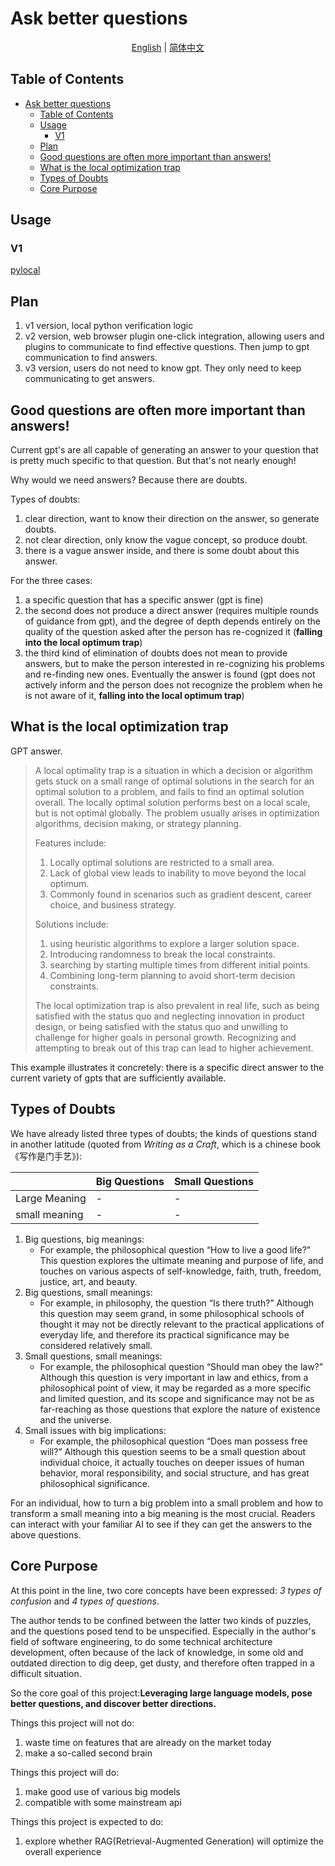 # Ask better questions

<p align="center">
  <a href="/README.md">English</a> |
  <a href="/doc/README-zh.md">简体中文</a>
</p>

## Table of Contents

- [Ask better questions](#ask-better-questions)
  - [Table of Contents](#table-of-contents)
  - [Usage](#usage)
    - [V1](#v1)
  - [Plan](#plan)
  - [Good questions are often more important than answers!](#good-questions-are-often-more-important-than-answers)
  - [What is the local optimization trap](#what-is-the-local-optimization-trap)
  - [Types of Doubts](#types-of-doubts)
  - [Core Purpose](#core-purpose)

## Usage

### V1

[pylocal](/pylocal/README.md)

## Plan

1. v1 version, local python verification logic
2. v2 version, web browser plugin one-click integration, allowing users and plugins to communicate to find effective questions. Then jump to gpt communication to find answers.
3. v3 version, users do not need to know gpt. They only need to keep communicating to get answers.

## Good questions are often more important than answers!

Current gpt's are all capable of generating an answer to your question that is pretty much specific to that question. But that's not nearly enough!

Why would we need answers? Because there are doubts.

Types of doubts:
1. clear direction, want to know their direction on the answer, so generate doubts.
2. not clear direction, only know the vague concept, so produce doubt.
3. there is a vague answer inside, and there is some doubt about this answer.

For the three cases:
1. a specific question that has a specific answer (gpt is fine)
2. the second does not produce a direct answer (requires multiple rounds of guidance from gpt), and the degree of depth depends entirely on the quality of the question asked after the person has re-cognized it (**falling into the local optimum trap**)
3. the third kind of elimination of doubts does not mean to provide answers, but to make the person interested in re-cognizing his problems and re-finding new ones. Eventually the answer is found (gpt does not actively inform and the person does not recognize the problem when he is not aware of it, **falling into the local optimum trap**)

## What is the local optimization trap

GPT answer.

> A local optimality trap is a situation in which a decision or algorithm gets stuck on a small range of optimal solutions in the search for an optimal solution to a problem, and fails to find an optimal solution overall. The locally optimal solution performs best on a local scale, but is not optimal globally. The problem usually arises in optimization algorithms, decision making, or strategy planning.
> 
> Features include:
> 1. Locally optimal solutions are restricted to a small area.
> 2. Lack of global view leads to inability to move beyond the local optimum.
> 3. Commonly found in scenarios such as gradient descent, career choice, and business strategy.
> 
> Solutions include:
> 1. using heuristic algorithms to explore a larger solution space.
> 2. Introducing randomness to break the local constraints.
> 3. searching by starting multiple times from different initial points.
> 4. Combining long-term planning to avoid short-term decision constraints.
> 
> The local optimization trap is also prevalent in real life, such as being satisfied with the status quo and neglecting innovation in product design, or being satisfied with the status quo and unwilling to challenge for higher goals in personal growth. Recognizing and attempting to break out of this trap can lead to higher achievement.

This example illustrates it concretely: there is a specific direct answer to the current variety of gpts that are sufficiently available.

## Types of Doubts

We have already listed three types of doubts; the kinds of questions stand in another latitude (quoted from *Writing as a Craft*, which is a chinese book《写作是门手艺》):

| | Big Questions | Small Questions |
|---|---|---|
| Large Meaning | - | - |
| small meaning | - | - |

1. Big questions, big meanings:
   - For example, the philosophical question “How to live a good life?” This question explores the ultimate meaning and purpose of life, and touches on various aspects of self-knowledge, faith, truth, freedom, justice, art, and beauty.
2. Big questions, small meanings:
   - For example, in philosophy, the question “Is there truth?” Although this question may seem grand, in some philosophical schools of thought it may not be directly relevant to the practical applications of everyday life, and therefore its practical significance may be considered relatively small.
3. Small questions, small meanings:
   - For example, the philosophical question “Should man obey the law?” Although this question is very important in law and ethics, from a philosophical point of view, it may be regarded as a more specific and limited question, and its scope and significance may not be as far-reaching as those questions that explore the nature of existence and the universe.
4. Small issues with big implications:
   - For example, the philosophical question “Does man possess free will?” Although this question seems to be a small question about individual choice, it actually touches on deeper issues of human behavior, moral responsibility, and social structure, and has great philosophical significance.

For an individual, how to turn a big problem into a small problem and how to transform a small meaning into a big meaning is the most crucial. Readers can interact with your familiar AI to see if they can get the answers to the above questions.

## Core Purpose

At this point in the line, two core concepts have been expressed: *3 types of confusion* and *4 types of questions*.

The author tends to be confined between the latter two kinds of puzzles, and the questions posed tend to be unspecified. Especially in the author's field of software engineering, to do some technical architecture development, often because of the lack of knowledge, in some old and outdated direction to dig deep, get dusty, and therefore often trapped in a difficult situation.

So the core goal of this project:**Leveraging large language models, pose better questions, and discover better directions.**

Things this project will not do:
1. waste time on features that are already on the market today
2. make a so-called second brain

Things this project will do:
1. make good use of various big models
2. compatible with some mainstream api

Things this project is expected to do:
1. explore whether RAG(Retrieval-Augmented Generation) will optimize the overall experience